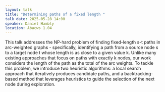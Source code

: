 ```yaml
---
layout: talk
title: "Determining paths of a fixed length "
talk_date: 2025-05-28 14:00
speaker: Daniel Hambly
location: Abacws 1.04
---
```


This talk addresses the NP-hard problem of finding fixed-length s-t paths in arc-weighted graphs - specifically, identifying a path from a source node s to a target node t whose length is as close to a given value k. Unlike many existing approaches that focus on paths with exactly k nodes, our work considers the length of the path as the total of the arc weights. To tackle this problem, we introduce two heuristic algorithms: a local search approach that iteratively produces candidate paths, and a backtracking-based method that leverages heuristics to guide the selection of the next node during exploration.